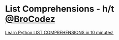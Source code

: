 
# List Comprehensions - h/t [@BroCodez](https://www.youtube.com/@BroCodez)

[Learn Python LIST COMPREHENSIONS in 10 minutes!](https://www.youtube.com/watch?v=YlY2g2xrl6Q)
